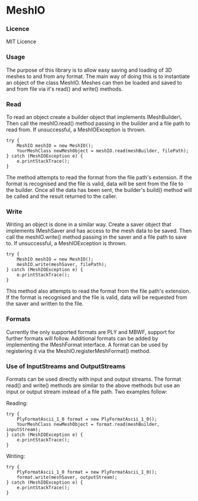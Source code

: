 # MeshIO
<h3>Licence</h3>
MIT Licence


<h3>Usage</h3>
The purpose of this library is to allow easy saving and loading of 3D meshes to and from any format. The main way of doing this is to instantiate an object of the class MeshIO. Meshes can then be loaded and saved to and from file via it's read() and write() methods.


<h3>Read</h3>
To read an object create a builder object that implements IMeshBuilder\<YourMeshClass\>. Then call the meshIO.read() method passing in the builder and a file path to read from. If unsuccessful, a MeshIOException is thrown.

    try {
        MeshIO meshIO = new MeshIO();
        YourMeshClass newMeshObject = meshIO.read(meshBuilder, filePath);
    } catch (MeshIOException e) {
        e.printStackTrace();
    }

The method attempts to read the format from the file path's extension. If the format is recognised and the file is valid, data will be sent from the file to the builder. Once all the data has been sent, the builder's build() method will be called and the result returned to the caller.


<h3>Write</h3>
Writing an object is done in a similar way. Create a saver object that implements IMeshSaver and has access to the mesh data to be saved. Then call the meshIO.write() method passing in the saver and a file path to save to. If unsuccessful, a MeshIOException is thrown.

    try {
        MeshIO meshIO = new MeshIO();
        meshIO.write(meshSaver, filePath);
    } catch (MeshIOException e) {
        e.printStackTrace();
    }

This method also attempts to read the format from the file path's extension. If the format is recognised and the file is valid, data will be requested from the saver and written to the file.


<h3>Formats</h3>
Currently the only supported formats are PLY and MBWF, support for further formats will follow. Additional formats can be added by implementing the IMeshFormat interface. A format can be used by registering it via the MeshIO.registerMeshFormat() method.


<h3>Use of InputStreams and OutputStreams</h3>
Formats can be used directly with input and output streams. The format read() and write() methods are similar to the above methods but use an input or output stream instead of a file path. Two examples follow:

Reading:

    try {
        PlyFormatAscii_1_0 format = new PlyFormatAscii_1_0();
        YourMeshClass newMeshObject = format.read(meshBuilder, inputStream);
    } catch (MeshIOException e) {
        e.printStackTrace();
    }

Writing:

    try {
        PlyFormatAscii_1_0 format = new PlyFormatAscii_1_0();
        format.write(meshSaver, outputStream);
    } catch (MeshIOException e) {
        e.printStackTrace();
    }
